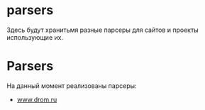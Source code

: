 # parsers
Здесь будут хранитьмя разные парсеры для сайтов и проекты использующие их.

Parsers
=
На данный момент реализованы парсеры:
* www.drom.ru
